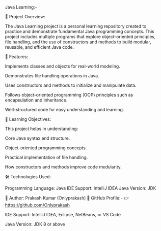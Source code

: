 Java Learning:-

📘 Project Overview:

The Java Learning project is a personal learning repository created to practice and demonstrate fundamental Java programming concepts.
This project includes multiple programs that explore object-oriented principles, file handling, and the use of constructors and methods to build modular, reusable, and efficient Java code.

🚀 Features:

Implements classes and objects for real-world modeling.

Demonstrates file handling operations in Java.

Uses constructors and methods to initialize and manipulate data.

Follows object-oriented programming (OOP) principles such as encapsulation and inheritance.

Well-structured code for easy understanding and learning.

🧠 Learning Objectives:

This project helps in understanding:

Core Java syntax and structure.

Object-oriented programming concepts.

Practical implementation of file handling.

How constructors and methods improve code modularity.

🛠️ Technologies Used:

Programming Language: Java
IDE Support: IntelliJ IDEA
Java Version: JDK

👤 Author:
 Prakash Kumar (Onlyprakash)
📎 GitHub Profile:-
👉 
https://github.com/Onlyprakash

IDE Support: IntelliJ IDEA, Eclipse, NetBeans, or VS Code

Java Version: JDK 8 or above
